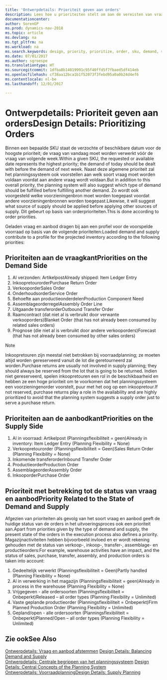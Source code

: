 ```yaml
---
title: 'Ontwerpdetails: Prioriteit geven aan orders'
description: Lees hoe u prioriteiten stelt om aan de vereisten van vraag en aanbod te voldoen.
documentationcenter: 
author: SorenGP
ms.prod: dynamics-nav-2018
ms.topic: article
ms.devlang: na
ms.tgt_pltfrm: na
ms.workload: na
ms.search.keywords: design, priority, prioritize, order, sku, demand, supply
ms.date: 07/01/2017
ms.author: sgroespe
ms.translationtype: HT
ms.sourcegitcommit: 1dfba8b14019991c95f40ffd5f7fbaed5df414eb
ms.openlocfilehash: cf38aa12bca1b1f52073f3febd95a0a0b24d4ef6
ms.contentlocale: nl-be
ms.lasthandoff: 12/01/2017

---
```

# <a name="design-details-prioritizing-orders"></a><span data-ttu-id="7b969-103">Ontwerpdetails: Prioriteit geven aan orders</span><span class="sxs-lookup"><span data-stu-id="7b969-103">Design Details: Prioritizing Orders</span></span>
<span data-ttu-id="7b969-104">Binnen een bepaalde SKU staat de verzochte of beschikbare datum voor de hoogste prioriteit; de vraag van vandaag moet worden verwerkt vóór de vraag van volgende week.</span><span class="sxs-lookup"><span data-stu-id="7b969-104">Within a given SKU, the requested or available date represents the highest priority; the demand of today should be dealt with before the demand of next week.</span></span> <span data-ttu-id="7b969-105">Naast deze algemene prioriteit zal het planningssysteem ook voorstellen aan welk soort vraag moet worden voldaan voordat aan andere vraag wordt voldaan.</span><span class="sxs-lookup"><span data-stu-id="7b969-105">But in addition to this overall priority, the planning system will also suggest which type of demand should be fulfilled before fulfilling another demand.</span></span> <span data-ttu-id="7b969-106">Zo wordt ook voorgesteld welke voorzieningenbron moet worden toegepast voordat andere voorzieningenbronnen worden toegepast.</span><span class="sxs-lookup"><span data-stu-id="7b969-106">Likewise, it will suggest what source of supply should be applied before applying other sources of supply.</span></span> <span data-ttu-id="7b969-107">Dit gebeurt op basis van orderprioriteiten.</span><span class="sxs-lookup"><span data-stu-id="7b969-107">This is done according to order priorities.</span></span>  
  
<span data-ttu-id="7b969-108">Geladen vraag en aanbod dragen bij aan een profiel voor de voorspelde voorraad op basis van de volgende prioriteiten:</span><span class="sxs-lookup"><span data-stu-id="7b969-108">Loaded demand and supply contribute to a profile for the projected inventory according to the following priorities:</span></span>  
  
## <a name="priorities-on-the-demand-side"></a><span data-ttu-id="7b969-109">Prioriteiten aan de vraagkant</span><span class="sxs-lookup"><span data-stu-id="7b969-109">Priorities on the Demand Side</span></span>  
1. <span data-ttu-id="7b969-110">Al verzonden: Artikelpost</span><span class="sxs-lookup"><span data-stu-id="7b969-110">Already shipped: Item Ledger Entry</span></span>  
2. <span data-ttu-id="7b969-111">Inkoopretourorder</span><span class="sxs-lookup"><span data-stu-id="7b969-111">Purchase Return Order</span></span>  
3. <span data-ttu-id="7b969-112">Verkooporder</span><span class="sxs-lookup"><span data-stu-id="7b969-112">Sales Order</span></span>  
4. <span data-ttu-id="7b969-113">Onderhoudsorder</span><span class="sxs-lookup"><span data-stu-id="7b969-113">Service Order</span></span>  
5. <span data-ttu-id="7b969-114">Behoefte aan productieonderdelen</span><span class="sxs-lookup"><span data-stu-id="7b969-114">Production Component Need</span></span>  
6. <span data-ttu-id="7b969-115">Assemblageorderregel</span><span class="sxs-lookup"><span data-stu-id="7b969-115">Assembly Order Line</span></span>  
7. <span data-ttu-id="7b969-116">Uitgaande transferorder</span><span class="sxs-lookup"><span data-stu-id="7b969-116">Outbound Transfer Order</span></span>  
8. <span data-ttu-id="7b969-117">Raamcontract (dat niet al is verbruikt door verwante verkooporders)</span><span class="sxs-lookup"><span data-stu-id="7b969-117">Blanket Order (that has not already been consumed by related sales orders)</span></span>  
9. <span data-ttu-id="7b969-118">Prognose (die niet al is verbruikt door andere verkooporders)</span><span class="sxs-lookup"><span data-stu-id="7b969-118">Forecast (that has not already been consumed by other sales orders)</span></span>  
  
> [!NOTE]  
>  <span data-ttu-id="7b969-119">Inkoopretouren zijn meestal niet betrokken bij voorraadplanning; ze moeten altijd worden gereserveerd vanuit de lot die geretourneerd zal worden.</span><span class="sxs-lookup"><span data-stu-id="7b969-119">Purchase returns are usually not involved in supply planning; they should always be reserved from the lot that is going to be returned.</span></span> <span data-ttu-id="7b969-120">Indien niet gereserveerd, spelen inkoopretouren een rol in de beschikbaarheid en hebben ze een hoge prioriteit om te voorkomen dat het planningssysteem een voorzieningenorder voorstelt, puur met het oog op een inkoopretour.</span><span class="sxs-lookup"><span data-stu-id="7b969-120">If not reserved, purchase returns play a role in the availability and are highly prioritized to avoid that the planning system suggests a supply order just to serve a purchase return.</span></span>  
  
## <a name="priorities-on-the-supply-side"></a><span data-ttu-id="7b969-121">Prioriteiten aan de aanbodkant</span><span class="sxs-lookup"><span data-stu-id="7b969-121">Priorities on the Supply Side</span></span>  
1. <span data-ttu-id="7b969-122">Al in voorraad: Artikelpost (Planningsflexibiliteit = geen)</span><span class="sxs-lookup"><span data-stu-id="7b969-122">Already in inventory: Item Ledger Entry (Planning Flexibility = None)</span></span>  
2. <span data-ttu-id="7b969-123">Verkoopretourorder (Planningsflexibiliteit = Geen)</span><span class="sxs-lookup"><span data-stu-id="7b969-123">Sales Return Order (Planning Flexibility = None)</span></span>  
3. <span data-ttu-id="7b969-124">Inkomende transferorder</span><span class="sxs-lookup"><span data-stu-id="7b969-124">Inbound Transfer Order</span></span>  
4. <span data-ttu-id="7b969-125">Productieorder</span><span class="sxs-lookup"><span data-stu-id="7b969-125">Production Order</span></span>  
5. <span data-ttu-id="7b969-126">Assemblageorder</span><span class="sxs-lookup"><span data-stu-id="7b969-126">Assembly Order</span></span>  
6. <span data-ttu-id="7b969-127">Inkooporder</span><span class="sxs-lookup"><span data-stu-id="7b969-127">Purchase Order</span></span>  
  
## <a name="priority-related-to-the-state-of-demand-and-supply"></a><span data-ttu-id="7b969-128">Prioriteit met betrekking tot de status van vraag en aanbod</span><span class="sxs-lookup"><span data-stu-id="7b969-128">Priority Related to the State of Demand and Supply</span></span>  
<span data-ttu-id="7b969-129">Afgezien van prioriteiten als gevolg van het soort vraag en aanbod geeft de huidige status van de orders in het uitvoeringsproces ook een prioriteit aan.</span><span class="sxs-lookup"><span data-stu-id="7b969-129">Apart from priorities given by the type of demand and supply, the present state of the orders in the execution process also defines a priority.</span></span> <span data-ttu-id="7b969-130">Magazijnactiviteiten hebben bijvoorbeeld invloed en er wordt rekening gehouden met de status van verkoop-, inkoop-, transfer-, assemblage- en productieorders:</span><span class="sxs-lookup"><span data-stu-id="7b969-130">For example, warehouse activities have an impact, and the status of sales, purchase, transfer, assembly, and production orders is taken into account:</span></span>  
  
1. <span data-ttu-id="7b969-131">Gedeeltelijk verwerkt (Planningsflexibiliteit = Geen)</span><span class="sxs-lookup"><span data-stu-id="7b969-131">Partly handled (Planning Flexibility = None)</span></span>  
2. <span data-ttu-id="7b969-132">Al in verwerking in het magazijn (Planningsflexibiliteit = geen)</span><span class="sxs-lookup"><span data-stu-id="7b969-132">Already in process in the warehouse (Planning Flexibility = None)</span></span>  
3. <span data-ttu-id="7b969-133">Vrijgegeven - alle ordersoorten (Planningsflexibiliteit = Onbeperkt)</span><span class="sxs-lookup"><span data-stu-id="7b969-133">Released – all order types (Planning Flexibility = Unlimited)</span></span>  
4. <span data-ttu-id="7b969-134">Vaste geplande productieorder (Planningsflexibiliteit = Onbeperkt)</span><span class="sxs-lookup"><span data-stu-id="7b969-134">Firm Planned Production Order (Planning Flexibility = Unlimited)</span></span>  
5. <span data-ttu-id="7b969-135">Gepland/open - alle ordersoorten (Planningsflexibiliteit = Onbeperkt)</span><span class="sxs-lookup"><span data-stu-id="7b969-135">Planned/Open – all order types (Planning Flexibility = Unlimited)</span></span>  
  
## <a name="see-also"></a><span data-ttu-id="7b969-136">Zie ook</span><span class="sxs-lookup"><span data-stu-id="7b969-136">See Also</span></span>  
<span data-ttu-id="7b969-137">[Ontwerpdetails: Vraag en aanbod afstemmen](design-details-balancing-demand-and-supply.md) </span><span class="sxs-lookup"><span data-stu-id="7b969-137">[Design Details: Balancing Demand and Supply](design-details-balancing-demand-and-supply.md) </span></span>  
<span data-ttu-id="7b969-138">[Ontwerpdetails: Centrale begrippen van het planningssysteem](design-details-central-concepts-of-the-planning-system.md) </span><span class="sxs-lookup"><span data-stu-id="7b969-138">[Design Details: Central Concepts of the Planning System](design-details-central-concepts-of-the-planning-system.md) </span></span>  
[<span data-ttu-id="7b969-139">Ontwerpdetails: Voorraadplanning</span><span class="sxs-lookup"><span data-stu-id="7b969-139">Design Details: Supply Planning</span></span>](design-details-supply-planning.md)
